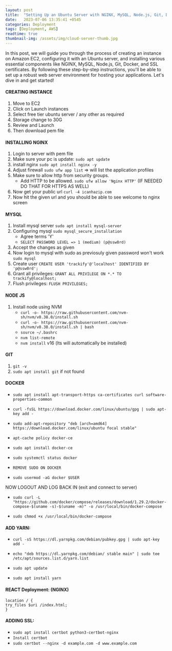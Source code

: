 ```yaml
---
layout: post
title:  "Setting Up an Ubuntu Server with NGINX, MySQL, Node.js, Git, Docker, and SSL in AWS EC2 Instance"
date:   2023-07-06 13:35:41 +0545
categories: Deployment
tags: [Deployment, AWS]
readtime: true
thumbnail-img: /assets/img/cloud-server-thumb.jpg
---
```

In this post, we will guide you through the process of creating an instance on Amazon EC2, configuring it with an Ubuntu server, and installing various essential components like NGINX, MySQL, Node.js, Git, Docker, and SSL certificates. By following these step-by-step instructions, you'll be able to set up a robust web server environment for hosting your applications. Let's dive in and get started!

#### CREATING INSTANCE

1. Move to EC2 
2. Click on Launch instances 
3. Select free tier ubuntu server / any other as required 
4. Storage change to 30G 
5. Review and Launch 
6. Then download pem file



#### INSTALLING NGINX

1. Login to server with pem file 
2. Make sure your pc is update:
   ```sudo apt update```
3. install nginx
   ```sudo apt install nginx -y```
4. Adjust firewall
   ```sudo ufw app list``` => will list the application profiles 
5. Make sure to allow http from security groups.
   - Add HTTP to be allowed.
   ```sudo ufw allow 'Nginx HTTP'```
   (IF NEEDED DO THAT FOR HTTPS AS WELL)
6. Now get your public url
   ```curl -4 icanhazip.com```
7. Now hit the given url and you should be able to see welcome to nginx screen

#### MYSQL

1. Install mysql server
   ```sudo apt install mysql-server```
2. Configuring mysql
   ```sudo mysql_secure_installation```
   - Agree terms 'Y'
   - ```SELECT PASSWORD LEVEL => 1 (medium) (p@ssw0rd)```
3. Accept the changes as given 
4. Now login to mysql with sudo as previosuly given password won't work
   ```sudo mysql```
5. Create user
   ```CREATE USER 'trackify'@'localhost' IDENTIFIED BY 'p@ssw0rd';```
6. Grant all privileges:
   ```GRANT ALL PRIVILEGE ON *.* TO trackify@localhost;```
7. Flush privileges:
   ```FLUSH PRIVILEGES;```

#### NODE JS

1. Install node using NVM
   - ```curl -o- https://raw.githubusercontent.com/nvm-sh/nvm/v0.38.0/install.sh```
   - ```curl -o- https://raw.githubusercontent.com/nvm-sh/nvm/v0.38.0/install.sh | bash```
   - ```source ~/.bashrc```
   - ```nvm list-remote```
   - ```nvm install``` v16 (lts will automatically be installed)

#### GIT

1. ```git -v```
2. ```sudo apt install git```  if not found

#### DOCKER

- ```sudo apt install apt-transport-https ca-certificates curl software-properties-common```

- ```curl -fsSL https://download.docker.com/linux/ubuntu/gpg | sudo apt-key add -```

- ```sudo add-apt-repository "deb [arch=amd64] https://download.docker.com/linux/ubuntu focal stable"```


- ```apt-cache policy docker-ce```

- ```sudo apt install docker-ce```

- ```sudo systemctl status docker```

- ```REMOVE SUDO ON DOCKER```
- ```sudo usermod -aG docker $USER```

NOW LOGOUT AND LOG BACK IN (exit and connect to server)

- ```sudo curl -L "https://github.com/docker/compose/releases/download/1.29.2/docker-compose-$(uname -s)-$(uname -m)" -o /usr/local/bin/docker-compose```

- ```sudo chmod +x /usr/local/bin/docker-compose```



#### ADD YARN:

- ```curl -sS https://dl.yarnpkg.com/debian/pubkey.gpg | sudo apt-key add -```

- ```echo "deb https://dl.yarnpkg.com/debian/ stable main" | sudo tee /etc/apt/sources.list.d/yarn.list```

- ```sudo apt update```

- ```sudo apt install yarn```



#### REACT Deployment: (NGINX)

````
location / {
try_files $uri /index.html;
}
````





#### ADDING SSL:

- ```sudo apt install certbot python3-certbot-nginx```
- ```Install certbot```
- ```sudo certbot --nginx -d example.com -d www.example.com```



